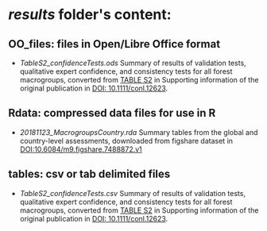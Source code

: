 # _results_ folder's content:

## OO_files: files in Open/Libre Office format
* _TableS2_confidenceTests.ods_ Summary of results of validation tests, qualitative expert confidence, and consistency tests for all forest macrogroups, converted from [TABLE S2](https://conbio.onlinelibrary.wiley.com/action/downloadSupplement?doi=10.1111%2Fconl.12623&file=conl12623-sup-0002-TableS2.docx) in Supporting information of the original publication in [DOI: 10.1111/conl.12623](https://doi.org/10.1111/conl.12623).

## Rdata: compressed data files for use in R
* _20181123_MacrogroupsCountry.rda_ Summary tables from the global and country-level assessments, downloaded from figshare dataset in [DOI:10.6084/m9.figshare.7488872.v1](https://doi.org/10.6084/m9.figshare.7488872.v1)

## tables: csv or tab delimited files
* _TableS2_confidenceTests.csv_ Summary of results of validation tests, qualitative expert confidence, and consistency tests for all forest macrogroups, converted from [TABLE S2](https://conbio.onlinelibrary.wiley.com/action/downloadSupplement?doi=10.1111%2Fconl.12623&file=conl12623-sup-0002-TableS2.docx) in Supporting information of the original publication in [DOI: 10.1111/conl.12623](https://doi.org/10.1111/conl.12623).
